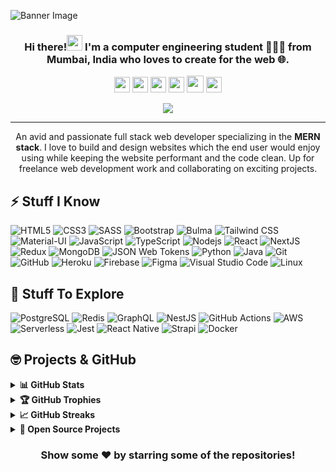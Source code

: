 ![Banner Image](https://imgur.com/3frjwnW.png)
<h3 align="center">Hi there!<img src="https://media.giphy.com/media/hvRJCLFzcasrR4ia7z/giphy.gif" width="25px"> I'm a computer engineering student 👨🏻‍💻 from Mumbai, India who loves to create for the web 🌐.</h3>

<p align="center">
  <a href="mailto:nitinranganath@gmail.com" target="_blank"><img height="25" src = "https://img.shields.io/badge/gmail-c14438?&style=for-the-badge&logo=gmail&logoColor=white"></a>
  <a href="https://linkedin.com/in/nitinranganath" target="_blank"><img height="25" src = "https://img.shields.io/badge/-LinkedIn-0e76a8?style=for-the-badge&logo=Linkedin&logoColor=white"></a>
  <a href="https://nitinranganath.me" target="_blank"><img height="25" src = "https://img.shields.io/badge/Website-3b5998?style=for-the-badge&logo=google-chrome&logoColor=white"></a>
  <a href="https://twitter.com/iamnitinr" target="_blank"><img height="25" src = "https://img.shields.io/badge/-Twitter-00acee?style=for-the-badge&logo=Twitter&logoColor=white"></a>
  <a href="https://dev.to/itsnitinr" target="_blank"><img height="27" src = "https://img.shields.io/badge/DEV.TO-%230A0A0A.svg?&style=for-the-badge&logo=dev.to&logoColor=white"></a>
  <a href="https://t.me/iamnitinr" target="_blank"><img height="25" src = "https://img.shields.io/badge/-Telegram-0088cc?style=for-the-badge&logo=Telegram&logoColor=white"></a>
</p>
<p align="center"><img src="https://komarev.com/ghpvc/?username=itsnitinr&color=red"</p>

----

<p align="center">An avid and passionate full stack web developer specializing in the <b>MERN stack</b>. I love to build and design websites which the end user would enjoy using while keeping the website performant and the code clean. Up for freelance web development work and collaborating on exciting projects.</p>

## ⚡ Stuff I Know

![HTML5](https://img.shields.io/badge/-HTML5-E34F26?style=flat-square&logo=html5&logoColor=white)
![CSS3](https://img.shields.io/badge/-CSS3-1572B6?style=flat-square&logo=css3)
![SASS](https://img.shields.io/badge/-SASS-CC6699?style=flat-square&logo=sass&logoColor=white)
![Bootstrap](https://img.shields.io/badge/-Bootstrap-7952B3?style=flat-square&logo=bootstrap&logoColor=white)
![Bulma](https://img.shields.io/badge/-Bulma-00D1B2?style=flat-square&logo=bulma&logoColor=white)
![Tailwind CSS](https://img.shields.io/badge/-TailwindCSS-38B2AC?style=flat-square&logo=tailwind-css&logoColor=white)
![Material-UI](https://img.shields.io/badge/-MaterialUI-0081CB?style=flat-square&logo=material-ui)
![JavaScript](https://img.shields.io/badge/-JavaScript-F7DF1E?style=flat-square&logo=javascript&logoColor=black)
![TypeScript](https://img.shields.io/badge/-TypeScript-007ACC?style=flat-square&logo=typescript&logoColor=white)
![Nodejs](https://img.shields.io/badge/-Nodejs-339933?style=flat-square&logo=Node.js&logoColor=white)
![React](https://img.shields.io/badge/-React-61DAFB?style=flat-square&logo=react&logoColor=black)
![NextJS](https://img.shields.io/badge/-Next.js-000000?style=flat-square&logo=next.js)
![Redux](https://img.shields.io/badge/-Redux-764ABC?style=flat-square&logo=redux)
![MongoDB](https://img.shields.io/badge/-MongoDB-47A248?style=flat-square&logo=mongodb&logoColor=white)
![JSON Web Tokens](https://img.shields.io/badge/-JWT-000000?style=flat-square&logo=json-web-tokens&logoColor=white)
![Python](https://img.shields.io/badge/-Python-3776AB?style=flat-square&logo=Python&logoColor=white)
![Java](https://img.shields.io/badge/-Java-E34A86?style=flat-square&logo=java)
![Git](https://img.shields.io/badge/-Git-black?style=flat-square&logo=git)
![GitHub](https://img.shields.io/badge/-GitHub-181717?style=flat-square&logo=github)
![Heroku](https://img.shields.io/badge/-Heroku-430098?style=flat-square&logo=heroku)
![Firebase](https://img.shields.io/badge/-Firebase-FFCA28?style=flat-square&logo=firebase&logoColor=black)
![Figma](https://img.shields.io/badge/-Figma-F24E1E?style=flat-square&logo=figma&logoColor=white)
![Visual Studio Code](https://img.shields.io/badge/-VSCode-007ACC?style=flat-square&logo=visual-studio-code&logoColor=white)
![Linux](https://img.shields.io/badge/-Linux-FCC624?style=flat-square&logo=linux&logoColor=black)

## 🤔 Stuff To Explore

![PostgreSQL](https://img.shields.io/badge/-PostgreSQL-336791?style=flat-square&logo=postgresql&logoColor=white)
![Redis](https://img.shields.io/badge/-Redis-DC382D?style=flat-square&logo=redis&logoColor=white)
![GraphQL](https://img.shields.io/badge/-GraphQL-E10098?style=flat-square&logo=graphql&logoColor=white)
![NestJS](https://img.shields.io/badge/-NestJS-E0234E?style=flat-square&logo=nestjs&logoColor=white)
![GitHub Actions](https://img.shields.io/badge/-GithubActions-2088FF?style=flat-square&logo=github-actions&logoColor=white)
![AWS](https://img.shields.io/badge/-AWS-232F3E?style=flat-square&logo=amazon-aws)
![Serverless](https://img.shields.io/badge/-Serverless-FD5750?style=flat-square&logo=serverless&logoColor=white)
![Jest](https://img.shields.io/badge/-Jest-C21325?style=flat-square&logo=jest&logoColor=white)
![React Native](https://img.shields.io/badge/-ReactNative-61DAFB?style=flat-square&logo=react&logoColor=black)
![Strapi](https://img.shields.io/badge/-Strapi-2F2E8B?style=flat-square&logo=strapi&logoColor=white)
![Docker](https://img.shields.io/badge/-Docker-2496ED?style=flat-square&logo=docker&logoColor=white)

## 🤓 Projects & GitHub

<details>
  <summary><b>📊 GitHub Stats</b></summary>
  <br />
  <img height="180em" src="https://github-readme-stats.vercel.app/api?username=itsnitinr&bg_color=0D1117&title_color=f9826c&text_color=fdfdfd&icon_color=f9826c&show_icons=true&hide_border=true&&count_private=true&include_all_commits=true" />
  &nbsp;&nbsp;&nbsp;
  <img height="180em" src="https://github-readme-stats.vercel.app/api/top-langs/?username=itsnitinr&bg_color=0D1117&title_color=f9826c&text_color=fdfdfd&show_icons=true&hide_border=true&layout=compact" />
</details>

<details>
  <summary><b>🏆 GitHub Trophies</b></summary>
  <br />
  <p align="center">
    <img src="https://github-profile-trophy.vercel.app/?username=itsnitinr&row=1&column=6&margin-h=8&theme=darkhub&count_private=true&margin-w=15&no-frame=true" />
  </p>
</details>

<details>
  <summary><b>📈 GitHub Streaks</b></summary>
  <br />
  <p align="center">
    <img height="180em" src="https://github-readme-streak-stats.herokuapp.com/?user=itsnitinr&theme=dark&hide_border=true&background=0D1117&stroke=0000&count_private=true&include_all_commits=true" />
    <img src="https://activity-graph.herokuapp.com/graph?username=itsnitinr&count_private=true&hide_border=true&bg_color=0d1117&theme=github" />
  </p>
</details>

<details>
  <summary><b>💼 Open Source Projects</b></summary>
  <br />
  <table>
    <thead align="center">
      <tr border: none;>
        <td><b>💻 Projects</b></td>
        <td><b>🌟 Stars</b></td>
        <td><b>🍴 Forks</b></td>
        <td><b>🐛 Issues</b></td>
        <td><b>🔔 Pull Requests</b></td>
        <td><b>👨‍💻 Language</b></td>
      </tr>
    </thead>
    <tbody>
      <tr>
	      <td><a href="https://github.com/itsnitinr/vscode-portfolio"><b>VSCode Portfolio</b></a></td>
        <td><img alt="Stars" src="https://img.shields.io/github/stars/itsnitinr/vscode-portfolio?style=flat-square&labelColor=343b41"/></td>
        <td><img alt="Forks" src="https://img.shields.io/github/forks/itsnitinr/vscode-portfolio?style=flat-square&labelColor=343b41"/></td>
        <td><img alt="Issues" src="https://img.shields.io/github/issues/itsnitinr/vscode-portfolio?style=flat-square"/></td>
        <td><img alt="Pull Requests" src="https://img.shields.io/github/issues-pr/itsnitinr/vscode-portfolio?style=flat-square"/></td>
        <td><img alt="Language" src="https://img.shields.io/github/languages/top/itsnitinr/vscode-portfolio?style=flat-square"/></td>
      </tr>
      <tr>
	<td><a href="https://github.com/itsnitinr/driwwwle-v2"><b>Driwwwle</b></a></td>
        <td><img alt="Stars" src="https://img.shields.io/github/stars/itsnitinr/driwwwle-v2?style=flat-square&labelColor=343b41"/></td>
        <td><img alt="Forks" src="https://img.shields.io/github/forks/itsnitinr/driwwwle-v2?style=flat-square&labelColor=343b41"/></td>
        <td><img alt="Issues" src="https://img.shields.io/github/issues/itsnitinr/driwwwle-v2?style=flat-square"/></td>
        <td><img alt="Pull Requests" src="https://img.shields.io/github/issues-pr/itsnitinr/driwwwle-v2?style=flat-square"/></td>
        <td><img alt="Language" src="https://img.shields.io/github/languages/top/itsnitinr/driwwwle-v2?label=javascript&style=flat-square"/></td>
      </tr>
    </tbody>
  </table>
  <br />
</details>

<div align="center">
  
### Show some ❤️ by starring some of the repositories!

</div>
